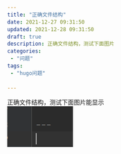 ```yaml
---
title: "正确文件结构"
date: 2021-12-27 09:31:50 
updated: 2021-12-28 09:31:50 
draft: true
description: 正确文件结构，测试下面图片
categories: 
 - "问题"
tags:
 - "hugo问题"

---
```


正确文件结构，测试下面图片能显示  
![](https://raw.githubusercontent.com/lwmfjc/lwmfjc.github.io.resource/main/img/1640876199450.png)